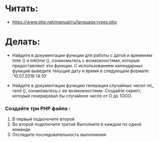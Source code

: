 # Читать:
* https://www.php.net/manual/ru/language.types.php

# Делать:

* Найдите в документации функции для работы с датой и временем time () и mktime (), ознакомьтесь с возможностями, которые предоставляют эти функции. С использованием календарных функций выведите текущие дату и время в следующем формате: '10.07.2018 14:10'

* Найдите в документации функцию генерации случайных чисел mt_ rand (), ознакомьтесь с ее возможностями. Создайте скрипт, который генерировал бы случайное число от О до 1ООО.

### Создайте три PHP файла :
1. В первый подключите второй
2. Во второй подключите третий
Выполните в каждом по одной команде
3. Отследите последовательность выполнения
